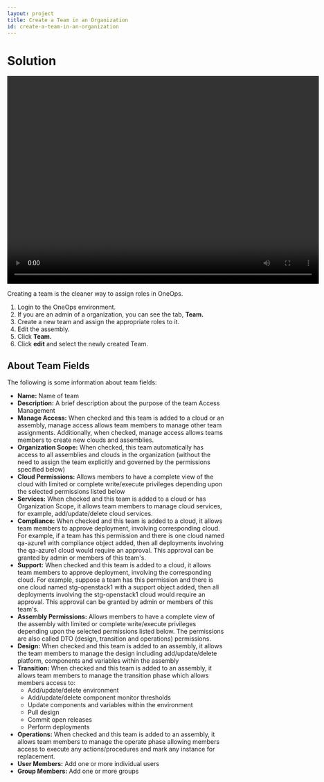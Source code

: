 ```yaml
---
layout: project
title: Create a Team in an Organization
id: create-a-team-in-an-organization
---
```


# Solution

<video width="720" height="480" preload="metadata" controls="" class="grovo-video">
    <source src="http://videos.grovo.com/walmart-oneops-0215_creating-teams-in-an-org_4668.webm?vpv=1" type="video/webm">
    Your browser does not implement HTML5 video. 
</video>

Creating a team is the cleaner way to assign roles in OneOps.


1. Login to the OneOps environment.
2. If you are an admin of a organization, you can see the tab, **Team.**
3. Create a new team and assign the appropriate roles to it.
4. Edit the assembly.
5. Click **Team.**
6. Click **edit** and select the newly created Team.

## About Team Fields

The following is some information about team fields:


* **Name:** Name of team
* **Description:** A brief description about the purpose of the team
Access Management
* **Manage Access:** When checked and this team is added to a cloud or an assembly, manage access allows team members to manage other team assignments.  Additionally, when checked, manage access allows teams members to create new clouds and assemblies.
* **Organization Scope:** When checked, this team automatically has access to all assemblies and clouds in the organization (without the need to assign the team explicitly and governed by the permissions specified below)
* **Cloud Permissions:** Allows members to have a complete view of the cloud with limited or complete write/execute privileges depending upon the selected permissions listed below
* **Services:** When checked and this team is added to a cloud or has Organization Scope, it allows team members to manage cloud services, for example, add/update/delete cloud services.
* **Compliance:** When checked and this team is added to a cloud, it allows team members to approve deployment, involving corresponding cloud. For example, if a team has this permission and there is one cloud named qa-azure1 with compliance object added, then all deployments involving the qa-azure1 cloud would require an approval. This approval can be granted by admin or members of this team's.
* **Support:** When checked and this team is added to a cloud, it allows team members to approve deployment, involving the corresponding cloud. For example, suppose a team has this permission and there is one cloud named stg-openstack1 with a support object added, then all deployments involving the stg-openstack1 cloud would require an approval. This approval can be granted by admin or members of this team's.
* **Assembly Permissions:** Allows members to have a complete view of the assembly with limited or complete write/execute privileges depending upon the selected permissions listed below. The permissions are also called DTO (design, transition and operations) permissions.
* **Design:** When checked and this team is added to an assembly, it allows the team members to manage the design including add/update/delete platform, components and variables within the assembly
* **Transition:** When checked and this team is added to an assembly, it allows team members to manage the transition phase which allows members access to:
    * Add/update/delete environment
    * Add/update/delete component monitor thresholds
    * Update components and variables within the environment
    * Pull design
    * Commit open releases 
    * Perform deployments
* **Operations:** When checked and this team is added to an assembly, it allows team members to manage the operate phase allowing members access to execute any actions/procedures and mark any instance for replacement.
* **User Members:** Add one or more individual users
* **Group Members:** Add one or more groups
